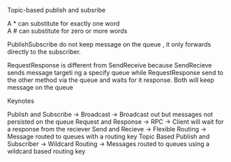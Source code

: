 Topic-based publish and subsribe

A * can substitute for exactly one word  
A # can substitute for zero or more words

PublishSubscribe do not keep message on the queue , it only forwards directly to the 
subscriber.

RequestResponse is different from SendReceive because SendRecieve sends message targeti ng a 
specify queue while RequestResponse send to the other method via the queue and waits for
it response. Both will keep message on the queue

Keynotes

Publish and Subscribe -> Broadcast -> Broadcast out but messages not persisted on the queue
Request and Response -> RPC -> Client will wait for a response from the reciever
Send and Recieve -> Flexible Routing -> Message routed to queues with a routing key
Topic Based Publish and Subscriber -> Wildcard Routing -> Messages routed to queues using a wildcard based routing key 